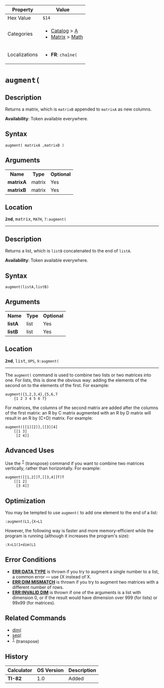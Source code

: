 | Property      | Value |
|---------------|-------|
| Hex Value     | `$14`|
| Categories    | <ul><li>[Catalog](<../categories/Catalog.md>) > [A](<../categories/Catalog.md#A>)</li><li>[Matrix](<../categories/Matrix.md>) > [Math](<../categories/Matrix.md#Math>)</li></ul> |
| Localizations | <ul><li><b>FR</b>: `chaîne(`</li></ul> |

# `augment(`

## Description
Returns a matrix, which is `matrixB` appended to `matrixA` as new columns.


<b>Availability</b>: Token available everywhere.

## Syntax
`augment( matrixA ,matrixB )`

## Arguments
<table>
<tr><th>Name</th><th>Type</th><th>Optional</th></tr>

<tr><td><b>matrixA</b></td><td>matrix</td><td>Yes</td></tr>

<tr><td><b>matrixB</b></td><td>matrix</td><td>Yes</td></tr>

</table>

## Location
<tt><kbd><b>2nd</b></kbd></tt>, <kbd>matrix</kbd>, `MATH`, `7:augment(`
<hr>

## Description
Returns a list, which is `listB` concatenated to the end of `listA`.


<b>Availability</b>: Token available everywhere.

## Syntax
`augment(listA,listB)`

## Arguments
<table>
<tr><th>Name</th><th>Type</th><th>Optional</th></tr>

<tr><td><b>listA</b></td><td>list</td><td>Yes</td></tr>

<tr><td><b>listB</b></td><td>list</td><td>Yes</td></tr>

</table>

## Location
<tt><kbd><b>2nd</b></kbd></tt>, <kbd>list</kbd>, `OPS`, `9:augment(`
<hr>

The `augment(` command is used to combine two lists or two matrices into one. For lists, this is done the obvious way: adding the elements of the second on to the elements of the first. For example:

```ti-basic
augment({1,2,3,4},{5,6,7
    {1 2 3 4 5 6 7}
```

For matrices, the columns of the second matrix are added after the columns of the first matrix: an R by C matrix augmented with an R by D matrix will result in an R by (C+D) matrix. For example:

```ti-basic
augment([[1][2]],[[3][4]
    [[1 3]
     [2 4]]
```

## Advanced Uses

Use the <sup><a href="/transpose">T</a></sup> (transpose) command if you want to combine two matrices vertically, rather than horizontally. For example:

```ti-basic
augment([[1,2]]T,[[3,4]]T)T
    [[1 2]
     [3 4]]
```

## Optimization

You may be tempted to use `augment(` to add one element to the end of a list:

```ti-basic
:augment(L1,{X→L1
```

However, the following way is faster and more memory-efficient while the program is running (although it increases the program's size):

```ti-basic
:X→L1(1+dim(L1
```

## Error Conditions

*   **[ERR:DATA TYPE](/errors#datatype)** is thrown if you try to augment a single number to a list, a common error — use {X instead of X.
*   **[ERR:DIM MISMATCH](/errors#dimmismatch)** is thrown if you try to augment two matrices with a different number of rows.
*   **[ERR:INVALID DIM](/errors#invaliddim)** is thrown if one of the arguments is a list with dimension 0, or if the result would have dimension over 999 (for lists) or 99x99 (for matrices).

## Related Commands

*   [dim(](/dim)
*   [seq(](/seq-list)
*   <sup><a href="/transpose">T</a></sup> (transpose)

## History
| Calculator | OS Version | Description |
|------------|------------|-------------|
| <b>TI-82</b> | 1.0 | Added |



